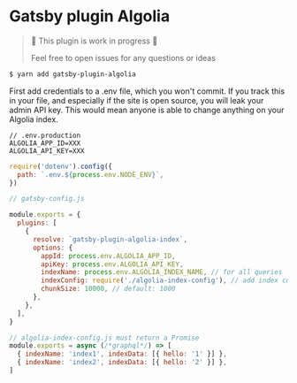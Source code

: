 # Gatsby plugin Algolia

> 🚧 This plugin is work in progress 🚧
>
> Feel free to open issues for any questions or ideas

```sh
$ yarn add gatsby-plugin-algolia
```

First add credentials to a .env file, which you won't commit. If you track this in your file, and especially if the site is open source, you will leak your admin API key. This would mean anyone is able to change anything on your Algolia index.

```env
// .env.production
ALGOLIA_APP_ID=XXX
ALGOLIA_API_KEY=XXX
```

```js
require('dotenv').config({
  path: `.env.${process.env.NODE_ENV}`,
})

// gatsby-config.js

module.exports = {
  plugins: [
    {
      resolve: `gatsby-plugin-algolia-index`,
      options: {
        appId: process.env.ALGOLIA_APP_ID,
        apiKey: process.env.ALGOLIA_API_KEY,
        indexName: process.env.ALGOLIA_INDEX_NAME, // for all queries
        indexConfig: require('./algolia-index-config'), // add index config file
        chunkSize: 10000, // default: 1000
      },
    },
  ],
}

// algolia-index-config.js must return a Promise
module.exports = async (/*graphql*/) => [
  { indexName: 'index1', indexData: [{ hello: '1' }] },
  { indexName: 'index2', indexData: [{ hello: '2' }] },
]
```
